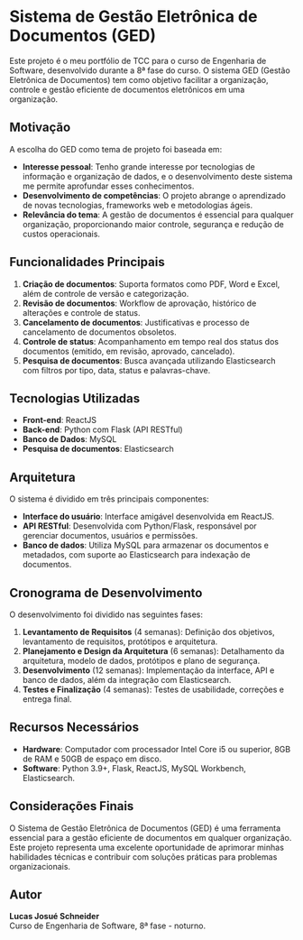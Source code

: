 # Sistema de Gestão Eletrônica de Documentos (GED)

Este projeto é o meu portfólio de TCC para o curso de Engenharia de Software, desenvolvido durante a 8ª fase do curso. O sistema GED (Gestão Eletrônica de Documentos) tem como objetivo facilitar a organização, controle e gestão eficiente de documentos eletrônicos em uma organização.

## Motivação

A escolha do GED como tema de projeto foi baseada em:
- **Interesse pessoal**: Tenho grande interesse por tecnologias de informação e organização de dados, e o desenvolvimento deste sistema me permite aprofundar esses conhecimentos.
- **Desenvolvimento de competências**: O projeto abrange o aprendizado de novas tecnologias, frameworks web e metodologias ágeis.
- **Relevância do tema**: A gestão de documentos é essencial para qualquer organização, proporcionando maior controle, segurança e redução de custos operacionais.

## Funcionalidades Principais

1. **Criação de documentos**: Suporta formatos como PDF, Word e Excel, além de controle de versão e categorização.
2. **Revisão de documentos**: Workflow de aprovação, histórico de alterações e controle de status.
3. **Cancelamento de documentos**: Justificativas e processo de cancelamento de documentos obsoletos.
4. **Controle de status**: Acompanhamento em tempo real dos status dos documentos (emitido, em revisão, aprovado, cancelado).
5. **Pesquisa de documentos**: Busca avançada utilizando Elasticsearch com filtros por tipo, data, status e palavras-chave.

## Tecnologias Utilizadas

- **Front-end**: ReactJS
- **Back-end**: Python com Flask (API RESTful)
- **Banco de Dados**: MySQL
- **Pesquisa de documentos**: Elasticsearch

## Arquitetura

O sistema é dividido em três principais componentes:
- **Interface do usuário**: Interface amigável desenvolvida em ReactJS.
- **API RESTful**: Desenvolvida com Python/Flask, responsável por gerenciar documentos, usuários e permissões.
- **Banco de dados**: Utiliza MySQL para armazenar os documentos e metadados, com suporte ao Elasticsearch para indexação de documentos.

## Cronograma de Desenvolvimento

O desenvolvimento foi dividido nas seguintes fases:

1. **Levantamento de Requisitos** (4 semanas): Definição dos objetivos, levantamento de requisitos, protótipos e arquitetura.
2. **Planejamento e Design da Arquitetura** (6 semanas): Detalhamento da arquitetura, modelo de dados, protótipos e plano de segurança.
3. **Desenvolvimento** (12 semanas): Implementação da interface, API e banco de dados, além da integração com Elasticsearch.
4. **Testes e Finalização** (4 semanas): Testes de usabilidade, correções e entrega final.

## Recursos Necessários

- **Hardware**: Computador com processador Intel Core i5 ou superior, 8GB de RAM e 50GB de espaço em disco.
- **Software**: Python 3.9+, Flask, ReactJS, MySQL Workbench, Elasticsearch.

## Considerações Finais

O Sistema de Gestão Eletrônica de Documentos (GED) é uma ferramenta essencial para a gestão eficiente de documentos em qualquer organização. Este projeto representa uma excelente oportunidade de aprimorar minhas habilidades técnicas e contribuir com soluções práticas para problemas organizacionais.

## Autor

**Lucas Josué Schneider**  
Curso de Engenharia de Software, 8ª fase - noturno.

